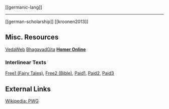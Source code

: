 [[germanic-lang]]

---

[[german-scholarship]]
[[kroonen2013]]

## Misc. Resources
[VedaWeb](https://vedaweb.uni-koeln.de/rigveda/view/id/10.36.3)
[BhagavadGita](https://vedabase.io/de/library/bg/1/1/)
**[Homer Online](https://homer.library.northwestern.edu/html/application.html)**

### Interlinear Texts
[Free1 (Fairy Tales)](https://interlinearbooks.com/blog/tag/german/), [Free2 (Bible)](https://archive.org/details/INTERLINHerderBibel/mode/2up), [Paid1](https://www.amazon.com/gp/product/198883063X/ref=ox-sc-act-title-3?smid=ATVPDKIKX0DER&psc=1), [Paid2](https://www.amazon.com/gp/product/1988830079/ref=ox-sc-act-title-2?smid=ATVPDKIKX0DER&psc=1), [Paid3](https://interlinearbooks.com/german/)

## External Links
[Wikipedia: PWG](https://en.wikipedia.org/wiki/West-Germanic-languages#cite-ref-vocabulary-comparison-13-0)